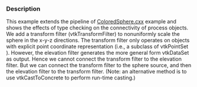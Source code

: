 ### Description
This example extends the pipeline of [ColoredSphere.cxx](/Cxx/Rendering/ColoredSphere) example and shows the effects of type checking on the connectivity of process objects. We add a transform filter (vtkTransformFilter) to nonuniformly scale the sphere in the x-y-z directions. The transform filter only operates on objects with explicit point coordinate representation (i.e., a subclass of vtkPointSet ). However, the elevation filter generates the more general form vtkDataSet as output. Hence we cannot connect the transform filter to the elevation filter. But we can connect the transform filter to the sphere source, and then the elevation filter to the transform filter. (Note: an alternative method is to use vtkCastToConcrete to perform run-time casting.)
